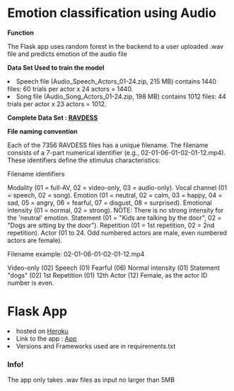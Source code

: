 <h1>Emotion classification using Audio</h1>

<b> Function </b>

The Flask app uses random forest in the backend to a user uploaded .wav file and predicts emotion of the audio file


<b> Data Set Used to train the model </b>

<li>Speech file (Audio_Speech_Actors_01-24.zip, 215 MB) contains 1440 files: 60 trials per actor x 24 actors = 1440.</li>
<li>Song file (Audio_Song_Actors_01-24.zip, 198 MB) contains 1012 files: 44 trials per actor x 23 actors = 1012.</li>

<b> Complete Data Set        : <a href="https://zenodo.org/record/1188976#.XSF23-hKiM9">RAVDESS</a> </b>


<b>File naming convention</b>

Each of the 7356 RAVDESS files has a unique filename. The filename consists of a 7-part numerical identifier (e.g., 02-01-06-01-02-01-12.mp4). These identifiers define the stimulus characteristics: 

Filename identifiers 

Modality (01 = full-AV, 02 = video-only, 03 = audio-only).
Vocal channel (01 = speech, 02 = song).
Emotion (01 = neutral, 02 = calm, 03 = happy, 04 = sad, 05 = angry, 06 = fearful, 07 = disgust, 08 = surprised).
Emotional intensity (01 = normal, 02 = strong). NOTE: There is no strong intensity for the 'neutral' emotion.
Statement (01 = "Kids are talking by the door", 02 = "Dogs are sitting by the door").
Repetition (01 = 1st repetition, 02 = 2nd repetition).
Actor (01 to 24. Odd numbered actors are male, even numbered actors are female).

Filename example: 02-01-06-01-02-01-12.mp4 

Video-only (02)
Speech (01)
Fearful (06)
Normal intensity (01)
Statement "dogs" (02)
1st Repetition (01)
12th Actor (12)
Female, as the actor ID number is even.


<h1> Flask App </h1>

<li>hosted on <a href="https://www.heroku.com"> Heroku </a></li>
<li>Link to the app : <a href="https://emo-app.herokuapp.com/">App</a></li>
<li>Versions and Frameworks used are in requirements.txt</li>



<h3>Info!</h3>
  The app only takes .wav files as input no larger than 5MB









